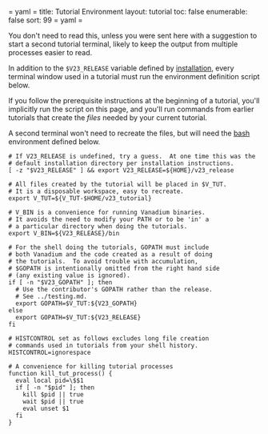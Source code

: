 = yaml =
title: Tutorial Environment
layout: tutorial
toc: false
enumerable: false
sort: 99
= yaml =

You don't need to read this, unless you were sent here with a
suggestion to start a second tutorial terminal, likely to keep the
output from multiple processes easier to read.

In addition to the `$V23_RELEASE` variable defined by [installation],
every terminal window used in a tutorial must run the environment
definition script below.

If you follow the prerequisite instructions at the beginning of a
tutorial, you'll implicitly run the script on this page, and you'll
run commands from earlier tutorials that create the _files_ needed by
your current tutorial.

A second terminal won't need to recreate the files, but will need the
[bash] environment defined below.

<!-- @envVars @buildjs @test @testui @completer -->
```
# If V23_RELEASE is undefined, try a guess.  At one time this was the
# default installation directory per installation instructions.
[ -z "$V23_RELEASE" ] && export V23_RELEASE=${HOME}/v23_release

# All files created by the tutorial will be placed in $V_TUT.
# It is a disposable workspace, easy to recreate.
export V_TUT=${V_TUT-$HOME/v23_tutorial}

# V_BIN is a convenience for running Vanadium binaries.
# It avoids the need to modify your PATH or to be 'in' a
# a particular directory when doing the tutorials.
export V_BIN=${V23_RELEASE}/bin

# For the shell doing the tutorials, GOPATH must include
# both Vanadium and the code created as a result of doing
# the tutorials.  To avoid trouble with accumulation,
# $GOPATH is intentionally omitted from the right hand side
# (any existing value is ignored).
if [ -n "$V23_GOPATH" ]; then
  # Use the contributor's GOPATH rather than the release.
  # See ../testing.md.
  export GOPATH=$V_TUT:${V23_GOPATH}
else
  export GOPATH=$V_TUT:${V23_RELEASE}
fi

# HISTCONTROL set as follows excludes long file creation
# commands used in tutorials from your shell history.
HISTCONTROL=ignorespace

# A convenience for killing tutorial processes
function kill_tut_process() {
  eval local pid=\$$1
  if [ -n "$pid" ]; then
    kill $pid || true
    wait $pid || true
    eval unset $1
  fi
}
```

[installation]: /installation.html
[bash]: /tutorials/faq.html#why-bash-
